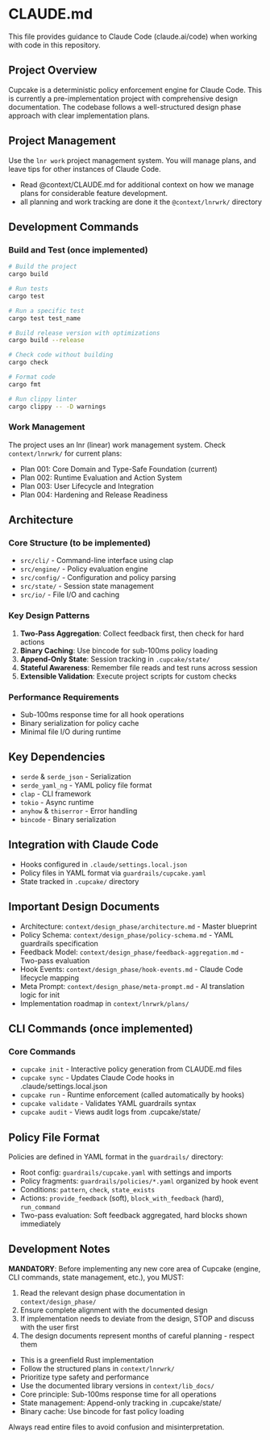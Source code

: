 # CLAUDE.md

This file provides guidance to Claude Code (claude.ai/code) when working with code in this repository.

## Project Overview

Cupcake is a deterministic policy enforcement engine for Claude Code. This is currently a pre-implementation project with comprehensive design documentation. The codebase follows a well-structured design phase approach with clear implementation plans.

## Project Management

Use the `lnr work` project management system. You will manage plans, and leave tips for other instances of Claude Code.

- Read @context/CLAUDE.md for additional context on how we manage plans for considerable feature development.
- all planning and work tracking are done it the `@context/lnrwrk/` directory

## Development Commands

### Build and Test (once implemented)

```bash
# Build the project
cargo build

# Run tests
cargo test

# Run a specific test
cargo test test_name

# Build release version with optimizations
cargo build --release

# Check code without building
cargo check

# Format code
cargo fmt

# Run clippy linter
cargo clippy -- -D warnings
```

### Work Management

The project uses an lnr (linear) work management system. Check `context/lnrwrk/` for current plans:

- Plan 001: Core Domain and Type-Safe Foundation (current)
- Plan 002: Runtime Evaluation and Action System
- Plan 003: User Lifecycle and Integration
- Plan 004: Hardening and Release Readiness

## Architecture

### Core Structure (to be implemented)

- `src/cli/` - Command-line interface using clap
- `src/engine/` - Policy evaluation engine
- `src/config/` - Configuration and policy parsing
- `src/state/` - Session state management
- `src/io/` - File I/O and caching

### Key Design Patterns

1. **Two-Pass Aggregation**: Collect feedback first, then check for hard actions
2. **Binary Caching**: Use bincode for sub-100ms policy loading
3. **Append-Only State**: Session tracking in `.cupcake/state/`
4. **Stateful Awareness**: Remember file reads and test runs across session
5. **Extensible Validation**: Execute project scripts for custom checks

### Performance Requirements

- Sub-100ms response time for all hook operations
- Binary serialization for policy cache
- Minimal file I/O during runtime

## Key Dependencies

- `serde` & `serde_json` - Serialization
- `serde_yaml_ng` - YAML policy file format
- `clap` - CLI framework
- `tokio` - Async runtime
- `anyhow` & `thiserror` - Error handling
- `bincode` - Binary serialization

## Integration with Claude Code

- Hooks configured in `.claude/settings.local.json`
- Policy files in YAML format via `guardrails/cupcake.yaml`
- State tracked in `.cupcake/` directory

## Important Design Documents

- Architecture: `context/design_phase/architecture.md` - Master blueprint
- Policy Schema: `context/design_phase/policy-schema.md` - YAML guardrails specification
- Feedback Model: `context/design_phase/feedback-aggregation.md` - Two-pass evaluation
- Hook Events: `context/design_phase/hook-events.md` - Claude Code lifecycle mapping
- Meta Prompt: `context/design_phase/meta-prompt.md` - AI translation logic for init
- Implementation roadmap in `context/lnrwrk/plans/`

## CLI Commands (once implemented)

### Core Commands

- `cupcake init` - Interactive policy generation from CLAUDE.md files
- `cupcake sync` - Updates Claude Code hooks in .claude/settings.local.json
- `cupcake run` - Runtime enforcement (called automatically by hooks)
- `cupcake validate` - Validates YAML guardrails syntax
- `cupcake audit` - Views audit logs from .cupcake/state/

## Policy File Format

Policies are defined in YAML format in the `guardrails/` directory:

- Root config: `guardrails/cupcake.yaml` with settings and imports
- Policy fragments: `guardrails/policies/*.yaml` organized by hook event
- Conditions: `pattern`, `check`, `state_exists` 
- Actions: `provide_feedback` (soft), `block_with_feedback` (hard), `run_command`
- Two-pass evaluation: Soft feedback aggregated, hard blocks shown immediately

## Development Notes

**MANDATORY**: Before implementing any new core area of Cupcake (engine, CLI commands, state management, etc.), you MUST:

1. Read the relevant design phase documentation in `context/design_phase/`
2. Ensure complete alignment with the documented design
3. If implementation needs to deviate from the design, STOP and discuss with the user first
4. The design documents represent months of careful planning - respect them

- This is a greenfield Rust implementation
- Follow the structured plans in `context/lnrwrk/`
- Prioritize type safety and performance
- Use the documented library versions in `context/lib_docs/`
- Core principle: Sub-100ms response time for all operations
- State management: Append-only tracking in .cupcake/state/
- Binary cache: Use bincode for fast policy loading

Always read entire files to avoid confusion and misinterpretation.
